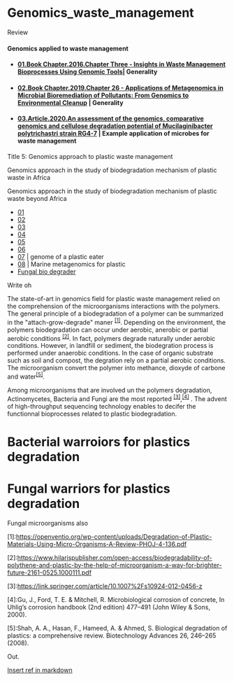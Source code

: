 # Genomics_waste_management
Review


#### Genomics applied to waste management


- #### [01.Book Chapter.2016.Chapter Three - Insights in Waste Management Bioprocesses Using Genomic Tools](https://www.sciencedirect.com/science/article/pii/S0065216416301113?via%3Dihub)| Generality


- #### [02.Book Chapter.2019.Chapter 26 - Applications of Metagenomics in Microbial Bioremediation of Pollutants: From Genomics to Environmental Cleanup](https://www.sciencedirect.com/science/article/pii/B9780128148495000265) | Generality


- #### [03.Article.2020.An assessment of the genomics, comparative genomics and cellulose degradation potential of Mucilaginibacter polytrichastri strain RG4-7](https://www.sciencedirect.com/science/article/pii/S0960852419316190) | Example application of microbes for waste management


Title 5: Genomics approach to plastic waste management 

Genomics approach in the study of biodegradation mechanism of plastic waste in Africa

Genomics approach in the study of biodegradation mechanism of plastic waste beyond Africa

- [01](https://openventio.org/wp-content/uploads/Degradation-of-Plastic-Materials-Using-Micro-Organisms-A-Review-PHOJ-4-136.pdf)
- [02](https://www.nature.com/articles/s41598-019-41448-y)
- [03](https://www.ncbi.nlm.nih.gov/pmc/articles/PMC6859810/pdf/baz119.pdf)
- [04](https://applbiolchem.springeropen.com/articles/10.1186/s13765-020-00511-3)
- [05](https://pubs.rsc.org/en/content/articlelanding/2020/gc/d0gc01647k#!divAbstract)
- [06](https://www.frontiersin.org/articles/10.3389/fmicb.2020.00442/full)
- [07](https://www.mdpi.com/2076-2607/7/10/379) | genome of a plastic eater
- [08](https://www.sciencedirect.com/science/article/pii/S0025326X19308896) | Marine metagenomics for plastic 
- [Fungal bio degrader](https://www.sciencedirect.com/science/article/pii/B9780128210079000048)


Write oh

The state-of-art in genomics field for plastic waste management relied on the comprehension of the microorganisms interactions with the polymers. The general principle of a biodegradation of a polymer can be summarized in the "attach-grow-degrade" maner <sup>[[1]]()</sup>. Depending on the environment, the polymers biodegradation can occur under aerobic, anerobic or partial aerobic conditions <sup>[[2]]()</sup>. In fact, polymers degrade naturally under aerobic conditions. However, in landfill or sediment, the biodegration process is performed under anaerobic conditions. In the case of organic substrate such as soil and compost, the degration rely on a partial aerobic conditions. The microorganism convert the polymer into methance, dioxyde of carbone and water<sup>[[5]]()</sup>.


Among microorganisms that are involved un the polymers degradation, Actinomycetes, Bacteria and Fungi are the most reported <sup>[[3]]()</sup>,<sup>[[4]]()</sup> . The advent of high-throughput sequencing technology enables to decifer the functionnal bioprocesses related to plastic biodegradation. 

# Bacterial warroiors for plastics degradation




# Fungal warriors for plastics degradation

Fungal microorganisms also 



<a name=''>[1]</a>:https://openventio.org/wp-content/uploads/Degradation-of-Plastic-Materials-Using-Micro-Organisms-A-Review-PHOJ-4-136.pdf

<a name=''>[2]</a>:https://www.hilarispublisher.com/open-access/biodegradability-of-polythene-and-plastic-by-the-help-of-microorganism-a-way-for-brighter-future-2161-0525.1000111.pdf

<a name=''>[3]</a>:https://link.springer.com/article/10.1007%2Fs10924-012-0456-z

<a name=''>[4]</a>:Gu, J., Ford, T. E. & Mitchell, R. Microbiological corrosion of concrete, In Uhlig’s corrosion handbook (2nd edition) 477–491 (John Wiley & Sons, 2000).


<a name=''>[5]</a>:Shah, A. A., Hasan, F., Hameed, A. & Ahmed, S. Biological degradation of plastics: a comprehensive review. Biotechnology Advances 26, 246–265 (2008).



Out.

[Insert ref in markdown](https://blog.sakuragawa.moe/adding-footnotes-to-github-flavored-markdown/)








